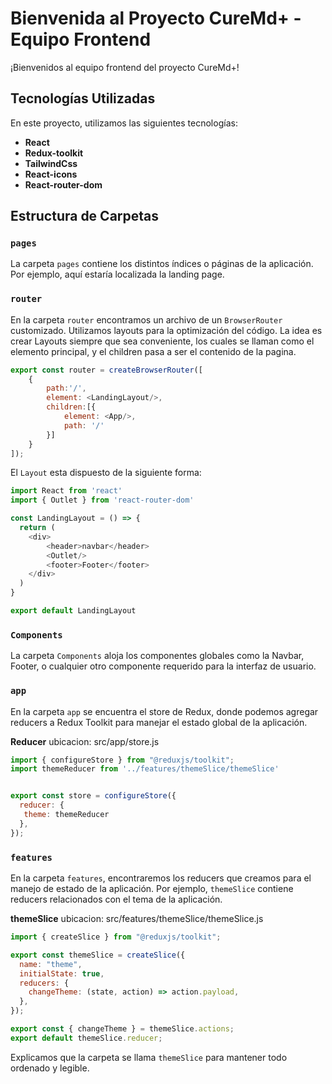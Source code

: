 # Bienvenida al Proyecto CureMd+ - Equipo Frontend

¡Bienvenidos al equipo frontend del proyecto CureMd+!

## Tecnologías Utilizadas

En este proyecto, utilizamos las siguientes tecnologías:

- **React**
- **Redux-toolkit**
- **TailwindCss**
- **React-icons**
- **React-router-dom**

## Estructura de Carpetas

### `pages`

La carpeta `pages` contiene los distintos índices o páginas de la aplicación. Por ejemplo, aquí estaría localizada la landing page.

### `router`

En la carpeta `router` encontramos un archivo de un `BrowserRouter` customizado. Utilizamos layouts para la optimización del código. La idea es crear Layouts siempre que sea conveniente, los cuales se llaman como el elemento principal, y el children pasa a ser el contenido de la pagina.

```javascript
export const router = createBrowserRouter([
    {
        path:'/',
        element: <LandingLayout/>,
        children:[{
            element: <App/>,
            path: '/'
        }]
    }
]);
```
El `Layout` esta dispuesto de la siguiente forma:
````javascript
import React from 'react'
import { Outlet } from 'react-router-dom'

const LandingLayout = () => {
  return (
    <div>
        <header>navbar</header>
        <Outlet/>
        <footer>Footer</footer>
    </div>
  )
}

export default LandingLayout
````
### `Components`

La carpeta `Components` aloja los componentes globales como la Navbar, Footer, o cualquier otro componente requerido para la interfaz de usuario.

### `app`

En la carpeta `app` se encuentra el store de Redux, donde podemos agregar reducers a Redux Toolkit para manejar el estado global de la aplicación.

**Reducer**  ubicacion: src/app/store.js

````javascript
import { configureStore } from "@reduxjs/toolkit";
import themeReducer from '../features/themeSlice/themeSlice'


export const store = configureStore({
  reducer: {
   theme: themeReducer
  },
});
````

### `features`

En la carpeta `features`, encontraremos los reducers que creamos para el manejo de estado de la aplicación. Por ejemplo, `themeSlice` contiene reducers relacionados con el tema de la aplicación.

**themeSlice** ubicacion: src/features/themeSlice/themeSlice.js

````javascript
import { createSlice } from "@reduxjs/toolkit";

export const themeSlice = createSlice({
  name: "theme",
  initialState: true,
  reducers: {
    changeTheme: (state, action) => action.payload,
  },
});

export const { changeTheme } = themeSlice.actions;
export default themeSlice.reducer;

````



Explicamos que la carpeta se llama `themeSlice` para mantener todo ordenado y legible.


